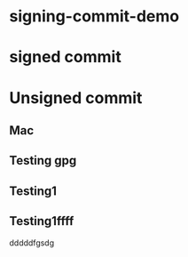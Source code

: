# signing-commit-demo

# signed commit

# Unsigned commit

## Mac

## Testing gpg 

## Testing1
## Testing1ffff
dddddfgsdg